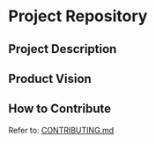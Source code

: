 # Project Repository
## Project Description
## Product Vision
## How to Contribute
Refer to: [CONTRIBUTING.md](./CONTRIBUTING.md)